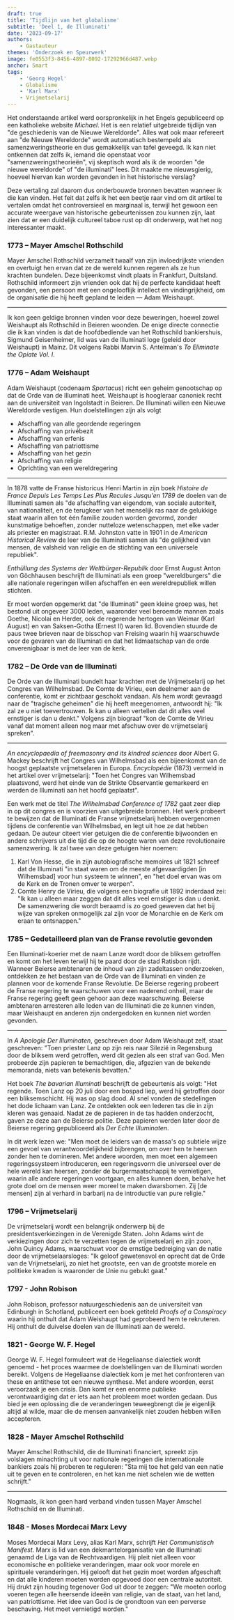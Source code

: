 ```yaml
---
draft: true
title: 'Tijdlijn van het globalisme'
subtitle: 'Deel 1, de Illuminati'
date: '2023-09-17'
authors:
    - Gastauteur
themes: 'Onderzoek en Speurwerk'
image: fe0553f3-8456-4897-8092-17292966d487.webp
anchor: Smart
tags:
    - 'Georg Hegel'
    - Globalisme
    - 'Karl Marx'
    - Vrijmetselarij
---
```


Het onderstaande artikel werd oorspronkelijk in het Engels gepubliceerd op een katholieke website *Michael*. Het is een relatief uitgebreide tijdlijn van "de geschiedenis van de Nieuwe Wereldorde". Alles wat ook maar refereert aan "de Nieuwe Wereldorde" wordt automatisch bestempeld als samenzweringstheorie en dus gemakkelijk van tafel geveegd. Ik kan niet ontkennen dat zelfs ik, iemand die openstaat voor "samenzweringstheorieën", vij skeptisch word als ik de woorden "de nieuwe wereldorde" of "de illuminati" lees. Dit maakte me nieuwsgierig, hoeveel hiervan kan worden gevonden in het historische verslag?

Deze vertaling zal daarom dus onderbouwde bronnen bevatten wanneer ik die kan vinden. Het feit dat zelfs ik het een beetje raar vind om dit artikel te vertalen omdat het controversieel en marginaal is, terwijl het gewoon een accurate weergave van historische gebeurtenissen zou kunnen zijn, laat zien dat er een duidelijk cultureel taboe rust op dit onderwerp, wat het nog interessanter maakt.


### 1773 – Mayer Amschel Rothschild

Mayer Amschel Rothschild verzamelt twaalf van zijn invloedrijkste vrienden en overtuigt hen ervan dat ze de wereld kunnen regeren als ze hun krachten bundelen. Deze bijeenkomst vindt plaats in Frankfurt, Duitsland. Rothschild informeert zijn vrienden ook dat hij de perfecte kandidaat heeft gevonden, een persoon met een ongelooflijk intellect en vindingrijkheid, om de organisatie die hij heeft gepland te leiden — Adam Weishaupt.

- - -

Ik kon geen geldige bronnen vinden voor deze beweringen, hoewel zowel Weishaupt als Rothschild in Beieren woonden. De enige directe connectie die ik kan vinden is dat de hoofdbediende van het Rothschild bankiershuis, Sigmund Geisenheimer, lid was van de Illuminati loge (geleid door Weishaupt) in Mainz. Dit volgens Rabbi Marvin S. Antelman's *To Eliminate the Opiate Vol. I*.


### 1776 – Adam Weishaupt

Adam Weishaupt (codenaam *Spartacus*) richt een geheim genootschap op dat de Orde van de Illuminati heet. Weishaupt is hoogleraar canoniek recht aan de universiteit van Ingolstadt in Beieren. De Illuminati willen een Nieuwe Wereldorde vestigen. Hun doelstellingen zijn als volgt

- Afschaffing van alle geordende regeringen
- Afschaffing van privébezit
- Afschaffing van erfenis
- Afschaffing van patriottisme
- Afschaffing van het gezin
- Afschaffing van religie
- Oprichting van een wereldregering

- - -


In 1878 vatte de Franse historicus Henri Martin in zijn boek *Histoire de France Depuis Les Temps Les Plus Recules Jusqu'en 1789* de doelen van de Illuminati samen als "de afschaffing van eigendom, van sociale autoriteit, van nationaliteit, en de terugkeer van het menselijk ras naar de gelukkige staat waarin allen tot één familie zouden worden gevormd, zonder kunstmatige behoeften, zonder nutteloze wetenschappen, met elke vader als priester en magistraat. R.M. Johnston vatte in 1901 in de *American Historical Review* de leer van de Illuminati samen als "de gelijkheid van mensen, de valsheid van religie en de stichting van een universele republiek".

*Enthüllung des Systems der Weltbürger-Republik* door Ernst August Anton von Göchhausen beschrijft de Illuminati als een groep "wereldburgers" die alle nationale regeringen willen afschaffen en een wereldrepubliek willen stichten.

Er moet worden opgemerkt dat "de Illuminati" geen kleine groep was, het bestond uit ongeveer 3000 leden, waaronder veel beroemde mannen zoals Goethe, Nicolai en Herder, ook de regerende hertogen van Weimar (Karl August) en van Saksen-Gotha (Ernest II) waren lid. Bovendien stuurde de paus twee brieven naar de bisschop van Freising waarin hij waarschuwde voor de gevaren van de Illuminati en dat het lidmaatschap van de orde onverenigbaar is met de leer van de kerk. 


### 1782 – De Orde van de Illuminati

De Orde van de Illuminati bundelt haar krachten met de Vrijmetselarij op het Congres van Wilhelmsbad. De Comte de Virieu, een deelnemer aan de conferentie, komt er zichtbaar geschokt vandaan. Als hem wordt gevraagd naar de "tragische geheimen" die hij heeft meegenomen, antwoordt hij: "Ik zal ze u niet toevertrouwen. Ik kan u alleen vertellen dat dit alles veel ernstiger is dan u denkt." Volgens zijn biograaf "kon de Comte de Virieu vanaf dat moment alleen nog maar met afschuw over de vrijmetselarij spreken".

- - -

*An encyclopaedia of freemasonry and its kindred sciences* door Albert G. Mackey beschrijft het Congres van Wilhelmsbad als een bijeenkomst van de hoogst geplaatste vrijmetselaren in Europa. *Encyclopédie* (1873) vermeld in het artikel over vrijmetselarij: "Toen het Congres van Wilhemsbad plaatsvond, werd het einde van de Strikte Observantie gemarkeerd en werden de Illuminati aan het hoofd geplaatst".

Een werk met de titel *The Wilhelmsbad Conference of 1782* gaat zeer diep in op dit congres en is voorzien van uitgebreide bronnen. Het werk probeert te bewijzen dat de Illuminati de Franse vrijmetselarij hebben overgenomen tijdens de conferentie van Wilhelmsbad, en legt uit hoe ze dat hebben gedaan. De auteur citeert vier getuigen die de conferentie bijwoonden en andere schrijvers uit die tijd die op de hoogte waren van deze revolutionaire samenzwering. Ik zal twee van deze getuigen hier noemen:

1. Karl Von Hesse, die in zijn autobiografische memoires uit 1821 schreef dat de Illuminati "in staat waren om de meeste afgevaardigden [in Wilhemsbad] voor hun systeem te winnen", en "het doel ervan was om de Kerk en de Tronen omver te werpen". 
2. Comte Henry de Virieu, die volgens een biografie uit 1892 inderdaad zei: "Ik kan u alleen maar zeggen dat dit alles veel ernstiger is dan u denkt. De samenzwering die wordt beraamd is zo goed geweven dat het bij wijze van spreken onmogelijk zal zijn voor de Monarchie en de Kerk om eraan te ontsnappen."


### 1785 – Gedetailleerd plan van de Franse revolutie gevonden

Een Illuminati-koerier met de naam Lanze wordt door de bliksem getroffen en komt om het leven terwijl hij te paard door de stad Ratisbon rijdt. Wanneer Beierse ambtenaren de inhoud van zijn zadeltassen onderzoeken, ontdekken ze het bestaan van de Orde van de Illuminati en vinden ze plannen voor de komende Franse Revolutie. De Beierse regering probeert de Franse regering te waarschuwen voor een naderend onheil, maar de Franse regering geeft geen gehoor aan deze waarschuwing. Beierse ambtenaren arresteren alle leden van de Illuminati die ze kunnen vinden, maar Weishaupt en anderen zijn ondergedoken en kunnen niet worden gevonden.

- - -

In *A Apologie Der Illuminaten*, geschreven door Adam Weishaupt zelf, staat geschreven: "Toen priester Lanz op zijn reis naar Silezië in Regensburg door de bliksem werd getroffen, werd dit gezien als een straf van God. Men probeerde zijn papieren te bemachtigen, die, afgezien van de bekende memoranda, niets van betekenis bevatten."

Het boek *The bavarian Illuminati* beschrijft de gebeurtenis als volgt: "Het regende. Toen Lanz op 20 juli door een bospad liep, werd hij getroffen door een bliksemschicht. Hij was op slag dood. Al snel vonden de stedelingen het dode lichaam van Lanz. Ze ontdekten ook een lederen tas die in zijn kleren was genaaid. Nadat ze de papieren in de tas hadden onderzocht, gaven ze deze aan de Beierse politie. Deze papieren werden later door de Beierse regering gepubliceerd als *Der Echte Illuminaten*.

In dit werk lezen we: "Men moet de leiders van de massa's op subtiele wijze een gevoel van verantwoordelijkheid bijbrengen, om over hen te heersen zonder hen te domineren. Met andere woorden, men moet een algemeen regeringssysteem introduceren, een regeringsvorm die universeel over de hele wereld kan heersen, zonder de burgermaatschappij te vernietigen, waarin alle andere regeringen voortgaan, en alles kunnen doen, behalve het grote doel om de mensen weer moreel te maken dwarsbomen. Zij [de mensen] zijn al verhard in barbarij na de introductie van pure religie."


### 1796 – Vrijmetselarij

De vrijmetselarij wordt een belangrijk onderwerp bij de presidentsverkiezingen in de Verenigde Staten. John Adams wint de verkiezingen door zich te verzetten tegen de vrijmetselarij en zijn zoon, John Quincy Adams, waarschuwt voor de ernstige bedreiging van de natie door de vrijmetselaarsloges: "Ik geloof gewetensvol en oprecht dat de Orde van de Vrijmetselarij, zo niet het grootste, een van de grootste morele en politieke kwaden is waaronder de Unie nu gebukt gaat."


### 1797 - John Robison

John Robison, professor natuurgeschiedenis aan de universiteit van Edinburgh in Schotland, publiceert een boek getiteld *Proofs of a Conspiracy* waarin hij onthult dat Adam Weishaupt had geprobeerd hem te rekruteren. Hij onthult de duivelse doelen van de Illuminati aan de wereld.


### 1821 - George W. F. Hegel

George W. F. Hegel formuleert wat de Hegeliaanse dialectiek wordt genoemd - het proces waarmee de doelstellingen van de Illuminati worden bereikt. Volgens de Hegeliaanse dialectiek kom je met het confronteren van these en antithese tot een nieuwe synthese. Met andere woorden, eerst veroorzaak je een crisis. Dan komt er een enorme publieke verontwaardiging dat er iets aan het probleem moet worden gedaan. Dus bied je een oplossing die de veranderingen teweegbrengt die je eigenlijk altijd al wilde, maar die de mensen aanvankelijk niet zouden hebben willen accepteren.


### 1828 - Mayer Amschel Rothschild

Mayer Amschel Rothschild, die de Illuminati financiert, spreekt zijn volslagen minachting uit voor nationale regeringen die internationale bankiers zoals hij proberen te reguleren: "Sta mij toe het geld van een natie uit te geven en te controleren, en het kan me niet schelen wie de wetten schrijft."

- - -

Nogmaals, ik kon geen hard verband vinden tussen Mayer Amschel Rothschild en de Illuminati.


### 1848 - Moses Mordecai Marx Levy

Moses Mordecai Marx Levy, alias Karl Marx, schrijft *Het Communistisch Manifest*. Marx is lid van een dekmantelorganisatie van de Illuminati genaamd de Liga van de Rechtvaardigen. Hij pleit niet alleen voor economische en politieke veranderingen, maar ook voor morele en spirituele veranderingen. Hij gelooft dat het gezin moet worden afgeschaft en dat alle kinderen moeten worden opgevoed door een centrale autoriteit. Hij drukt zijn houding tegenover God uit door te zeggen: "We moeten oorlog voeren tegen alle heersende ideeën van religie, van de staat, van het land, van patriottisme. Het idee van God is de grondtoon van een perverse beschaving. Het moet vernietigd worden."
